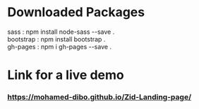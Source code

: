 # Downloaded Packages
sass       : npm install node-sass --save .\
bootstrap  : npm install bootstrap .\
gh-pages   : npm i gh-pages --save .


# Link for a live demo

### https://mohamed-dibo.github.io/Zid-Landing-page/